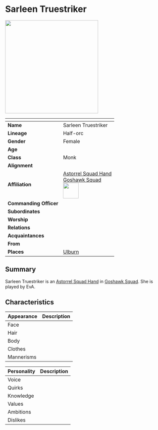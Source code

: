 # Sarleen Truestriker

<img src="../../images/people/sarleen-truestriker.png" height="300" />

| []() | |
| --- | --- |
| **Name** | Sarleen Truestriker |
| **Lineage** | Half-orc |
| **Gender** | Female |
| **Age** | |
| **Class** | Monk |
| **Alignment** | |
| **Affiliation** | [Astorrel Squad Hand](../organisations/astorrel/ranks/astorrel-squad-hand.md)<br />[Goshawk Squad](../organisations/astorrel/squads/goshawk-squad.md)<br /><img src="../../images/ranks/astorrel-2-squad-hand.png" height="50" /> |
| **Commanding Officer** | |
| **Subordinates** | |
| **Worship** | |
| **Relations** | |
| **Acquaintances** | |
| **From** | |
| **Places** | [Ulburn](../places/villages/ulburn.md) |

## Summary

Sarleen Truestriker is an [Astorrel Squad Hand](../organisations/astorrel/ranks/astorrel-squad-hand.md) in [Goshawk Squad](../organisations/astorrel/squads/goshawk-squad.md). She is played by EvA.

## Characteristics

| Appearance | Description |
| --- | --- |
| Face | |
| Hair | |
| Body | |
| Clothes | |
| Mannerisms | |

| Personality | Description |
| --- | --- |
| Voice | |
| Quirks | |
| Knowledge | |
| Values | |
| Ambitions | |
| Dislikes | |
